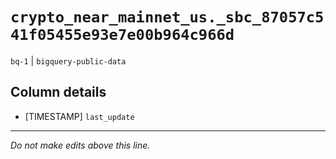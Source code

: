 # `crypto_near_mainnet_us._sbc_87057c541f05455e93e7e00b964c966d`
`bq-1` | `bigquery-public-data`

## Column details
* [TIMESTAMP] `last_update`

-------------------------------------------------------------------------------
*Do not make edits above this line.*
